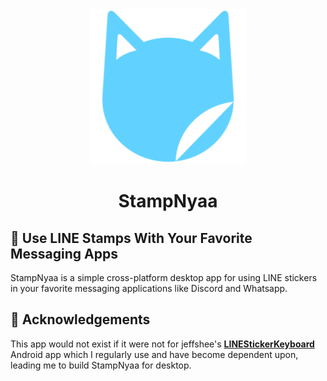 <p align="center">
  <img src="./assets/icon.png" alt="StampNyaa" width="250" height="250">
</p>
<h1 align="center">StampNyaa</h1>

## 🎉 Use LINE Stamps With Your Favorite Messaging Apps

StampNyaa is a simple cross-platform desktop app for using LINE stickers in your favorite messaging applications like Discord and Whatsapp.

<!-- ## 🚀 Download

| Windows | MacOS | Linux |
| ------- | ----- | ----- |
|         |       |       | -->

<!-- ## 🛠️ How It Works -->

<!-- add images and stuff -->

## 🤝 Acknowledgements

This app would not exist if it were not for jeffshee's **[LINEStickerKeyboard](https://github.com/jeffshee/LINEStickerKeyboard/)** Android app which I regularly use and have become dependent upon, leading me to build StampNyaa for desktop.
